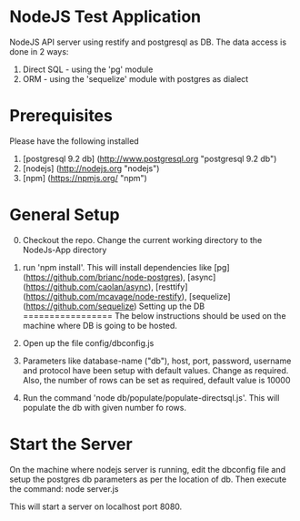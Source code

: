 NodeJS Test Application
=======================
NodeJS API server using restify and postgresql as DB. The data access is done in 2 ways:

1.  Direct SQL - using the 'pg' module
2.  ORM - using the 'sequelize' module with postgres as dialect

Prerequisites
=============
Please have the following installed

1.  [postgresql 9.2 db] (http://www.postgresql.org "postgresql 9.2 db")
2.  [nodejs] (http://nodejs.org "nodejs")
3.  [npm] (https://npmjs.org/ "npm")

General Setup
=============

0.  Checkout the repo. Change the current working directory to the NodeJs-App directory 
1.  run 'npm install'. This will install dependencies like [pg] (https://github.com/brianc/node-postgres), [async] (https://github.com/caolan/async), [resttify] (https://github.com/mcavage/node-restify), [sequelize] (https://github.com/sequelize)
Setting up the DB
=================
The below instructions should be used on the machine where DB is going to be hosted.

1.  Open up the file config/dbconfig.js
2.  Parameters like database-name ("db"), host, port, password, username and protocol have been setup with default values. Change as required. Also, the number of rows can be set as required, default value is 10000
3.  Run the command 'node db/populate/populate-directsql.js'. This will populate the db with given number fo rows.

Start the Server
================

On the machine where nodejs server is running, edit the dbconfig file and setup the postgres db parameters as per the location of db.
Then execute the command:
node server.js

This will start a server on localhost port 8080.